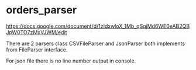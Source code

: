 # orders_parser
https://docs.google.com/document/d/1zIdxwloX_1Mb_qSqjMd6WE0eAB2QBJpW0TO7zMxVJWM/edit

There are 2 parsers class CSVFileParser and JsonParser both implements from FileParser interface.

For json file there is no line number output in console.


